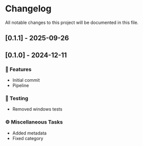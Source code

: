 # Changelog

All notable changes to this project will be documented in this file.

## [0.1.1] - 2025-09-26



## [0.1.0] - 2024-12-11

### 🚀 Features

- Initial commit
- Pipeline

### 🧪 Testing

- Removed windows tests

### ⚙️ Miscellaneous Tasks

- Added metadata
- Fixed category


